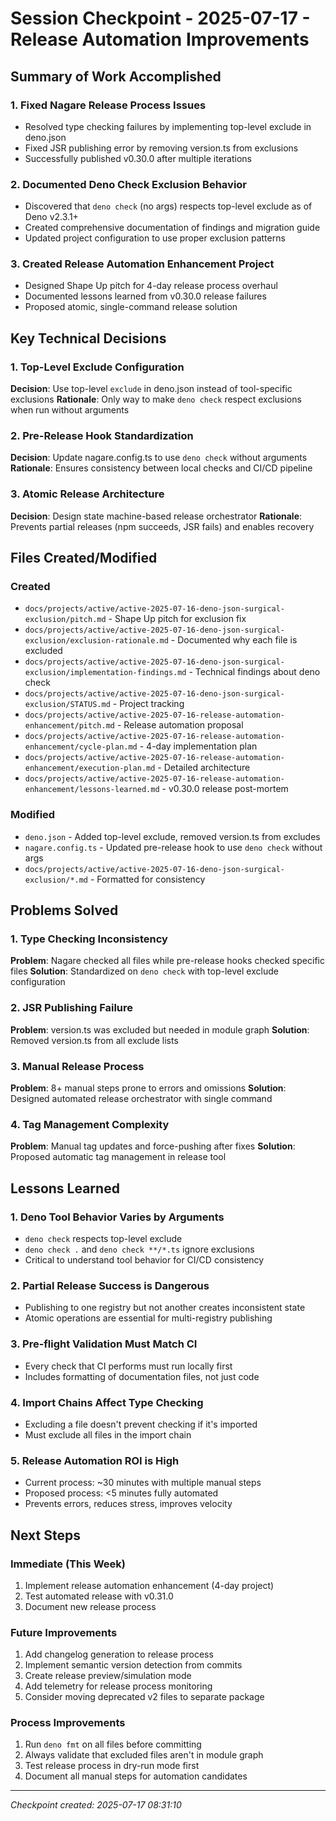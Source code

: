 # Session Checkpoint - 2025-07-17 - Release Automation Improvements

## Summary of Work Accomplished

### 1. Fixed Nagare Release Process Issues

- Resolved type checking failures by implementing top-level exclude in deno.json
- Fixed JSR publishing error by removing version.ts from exclusions
- Successfully published v0.30.0 after multiple iterations

### 2. Documented Deno Check Exclusion Behavior

- Discovered that `deno check` (no args) respects top-level exclude as of Deno
  v2.3.1+
- Created comprehensive documentation of findings and migration guide
- Updated project configuration to use proper exclusion patterns

### 3. Created Release Automation Enhancement Project

- Designed Shape Up pitch for 4-day release process overhaul
- Documented lessons learned from v0.30.0 release failures
- Proposed atomic, single-command release solution

## Key Technical Decisions

### 1. Top-Level Exclude Configuration

**Decision**: Use top-level `exclude` in deno.json instead of tool-specific
exclusions **Rationale**: Only way to make `deno check` respect exclusions when
run without arguments

### 2. Pre-Release Hook Standardization

**Decision**: Update nagare.config.ts to use `deno check` without arguments
**Rationale**: Ensures consistency between local checks and CI/CD pipeline

### 3. Atomic Release Architecture

**Decision**: Design state machine-based release orchestrator **Rationale**:
Prevents partial releases (npm succeeds, JSR fails) and enables recovery

## Files Created/Modified

### Created

- `docs/projects/active/active-2025-07-16-deno-json-surgical-exclusion/pitch.md` -
  Shape Up pitch for exclusion fix
- `docs/projects/active/active-2025-07-16-deno-json-surgical-exclusion/exclusion-rationale.md` -
  Documented why each file is excluded
- `docs/projects/active/active-2025-07-16-deno-json-surgical-exclusion/implementation-findings.md` -
  Technical findings about deno check
- `docs/projects/active/active-2025-07-16-deno-json-surgical-exclusion/STATUS.md` -
  Project tracking
- `docs/projects/active/active-2025-07-16-release-automation-enhancement/pitch.md` -
  Release automation proposal
- `docs/projects/active/active-2025-07-16-release-automation-enhancement/cycle-plan.md` -
  4-day implementation plan
- `docs/projects/active/active-2025-07-16-release-automation-enhancement/execution-plan.md` -
  Detailed architecture
- `docs/projects/active/active-2025-07-16-release-automation-enhancement/lessons-learned.md` -
  v0.30.0 release post-mortem

### Modified

- `deno.json` - Added top-level exclude, removed version.ts from excludes
- `nagare.config.ts` - Updated pre-release hook to use `deno check` without args
- `docs/projects/active/active-2025-07-16-deno-json-surgical-exclusion/*.md` -
  Formatted for consistency

## Problems Solved

### 1. Type Checking Inconsistency

**Problem**: Nagare checked all files while pre-release hooks checked specific
files **Solution**: Standardized on `deno check` with top-level exclude
configuration

### 2. JSR Publishing Failure

**Problem**: version.ts was excluded but needed in module graph **Solution**:
Removed version.ts from all exclude lists

### 3. Manual Release Process

**Problem**: 8+ manual steps prone to errors and omissions **Solution**:
Designed automated release orchestrator with single command

### 4. Tag Management Complexity

**Problem**: Manual tag updates and force-pushing after fixes **Solution**:
Proposed automatic tag management in release tool

## Lessons Learned

### 1. Deno Tool Behavior Varies by Arguments

- `deno check` respects top-level exclude
- `deno check .` and `deno check **/*.ts` ignore exclusions
- Critical to understand tool behavior for CI/CD consistency

### 2. Partial Release Success is Dangerous

- Publishing to one registry but not another creates inconsistent state
- Atomic operations are essential for multi-registry publishing

### 3. Pre-flight Validation Must Match CI

- Every check that CI performs must run locally first
- Includes formatting of documentation files, not just code

### 4. Import Chains Affect Type Checking

- Excluding a file doesn't prevent checking if it's imported
- Must exclude all files in the import chain

### 5. Release Automation ROI is High

- Current process: ~30 minutes with multiple manual steps
- Proposed process: <5 minutes fully automated
- Prevents errors, reduces stress, improves velocity

## Next Steps

### Immediate (This Week)

1. Implement release automation enhancement (4-day project)
2. Test automated release with v0.31.0
3. Document new release process

### Future Improvements

1. Add changelog generation to release process
2. Implement semantic version detection from commits
3. Create release preview/simulation mode
4. Add telemetry for release process monitoring
5. Consider moving deprecated v2 files to separate package

### Process Improvements

1. Run `deno fmt` on all files before committing
2. Always validate that excluded files aren't in module graph
3. Test release process in dry-run mode first
4. Document all manual steps for automation candidates

---

_Checkpoint created: 2025-07-17 08:31:10_
